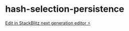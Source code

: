 # hash-selection-persistence

[Edit in StackBlitz next generation editor ⚡️](https://stackblitz.com/~/github.com/superhussain/hash-selection-persistence)